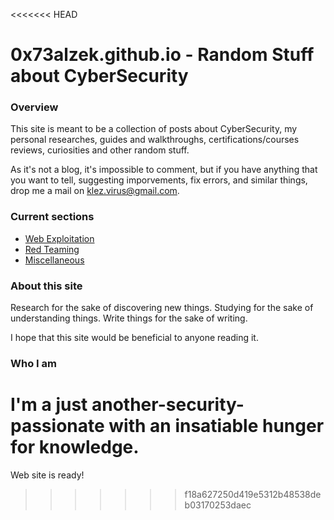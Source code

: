 <<<<<<< HEAD
# 0x73alzek.github.io - Random Stuff about CyberSecurity

### Overview

This site is meant to be a collection of posts about CyberSecurity, my personal researches, guides and walkthroughs, certifications/courses reviews, curiosities and other random stuff.

As it's not a blog, it's impossible to comment, but if you have anything that you want to tell, suggesting imporvements, fix errors, and similar things, drop me a mail on klez.virus@gmail.com.

### Current sections

* [Web Exploitation](https://0x73alzek.github.io/Advanced-Web-Hacking/)
* [Red Teaming](https://0x73alzek.github.io/RedTeaming/)
* [Miscellaneous](https://0x73alzek.github.io/Misc/)

### About this site

Research for the sake of discovering new things.
Studying for the sake of understanding things.
Write things for the sake of writing.

I hope that this site would be beneficial to anyone reading it.

### Who I am

I'm a just another-security-passionate with an insatiable hunger for knowledge.
=======
Web site is ready!
>>>>>>> f18a627250d419e5312b48538deb03170253daec
